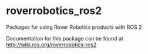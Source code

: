 # roverrobotics_ros2
Packages for using Rover Robotics products with ROS 2

Documentation for this package can be found at http://wiki.ros.org/roverrobotics-ros2
